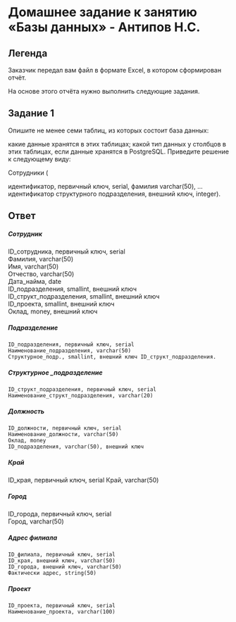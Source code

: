# Домашнее задание к занятию «Базы данных» - Антипов Н.С.

## Легенда
Заказчик передал вам файл в формате Excel, в котором сформирован отчёт.

На основе этого отчёта нужно выполнить следующие задания.

## Задание 1
Опишите не менее семи таблиц, из которых состоит база данных:

какие данные хранятся в этих таблицах;
какой тип данных у столбцов в этих таблицах, если данные хранятся в PostgreSQL.
Приведите решение к следующему виду:

Сотрудники (

идентификатор, первичный ключ, serial,
фамилия varchar(50),
...
идентификатор структурного подразделения, внешний ключ, integer).

## Ответ

##### Сотрудник 
  ID_сотрудника, первичный ключ, serial  
	Фамилия, varchar(50)  
  Имя, varchar(50)  
  Отчество, varchar(50)  
	Дата_найма, date  
	ID_подразделения, smallint, внешний ключ   
	ID_структ_подразделения, smallint, внешний ключ  
	ID_проекта, smallint, внешний ключ   
	Оклад, money, внешний ключ  
##### Подразделение 
	ID_подразделения, первичный ключ, serial  
	Наименование_подразделения, varchar(50)  
	Структурное_подр., smallint, внешний ключ ID_структ_подразделения.  
##### Структурное _подразделение   
	ID_структ_подразделения, первичный ключ, serial  
	Наименование_структ_подразделения, varchar(20)  
##### Должность   
	ID_должности, первичный ключ, serial  
	Наименование_должности, varchar(50)  
	Оклад, money  
	ID_подразделения, varchar(50), внешний ключ  
##### Край
  ID_края, первичный ключ, serial 
  Край, varchar(50)  
##### Город
  ID_города, первичный ключ, serial   
  Город, varchar(50)
##### Адрес филиала 
	ID_филиала, первичный ключ, serial  
	ID_края, внешний ключ, varchar(50)  
	ID_города, внешний ключ, varchar(50)  
	Фактически адрес, string(50)   
##### Проект 
	ID_проекта, первичный ключ, serial  
	Наименование_проекта, varchar(100)
